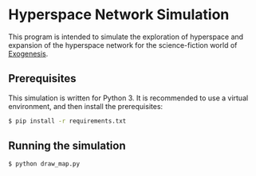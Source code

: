 # Hyperspace Network Simulation

This program is intended to simulate the exploration of hyperspace and expansion of the hyperspace network for the science-fiction world of [Exogenesis](https://world.payloadgame.dev/).

## Prerequisites

This simulation is written for Python 3. It is recommended to use a virtual environment, and then install the prerequisites:

```bash
$ pip install -r requirements.txt
```

## Running the simulation

```bash
$ python draw_map.py
```
